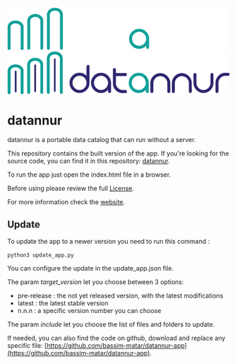 ![datannur logo](./assets/main_banner_dark.png#gh-dark-mode-only)
![datannur logo](./assets/main_banner.png#gh-light-mode-only)

# datannur

datannur is a portable data catalog that can run without a server.

This repository contains the built version of the app.
If you're looking for the source code, you can find it in this repository: [datannur](https://github.com/bassim-matar/datannur).

To run the app just open the index.html file in a browser.

Before using please review the full [License](LICENSE.md).

For more information check the [website](https://datannur.com).

## Update

To update the app to a newer version you need to run this command :

```
python3 update_app.py
```

You can configure the update in the update_app.json file.

The param *target_version* let you choose between 3 options:
- pre-release : the not yet released version, with the latest modifications
- latest : the latest stable version
- n.n.n : a specific version number you can choose

The param *include* let you choose the list of files and folders to update.

If needed, you can also find the code on github, download and replace any specific file: [https://github.com/bassim-matar/datannur-app](https://github.com/bassim-matar/datannur-app).